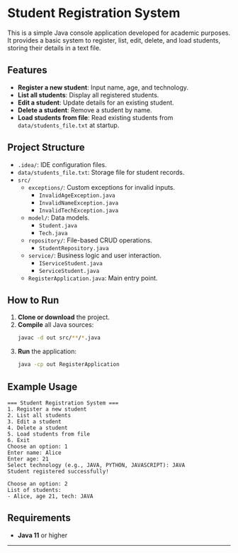 # Student Registration System

This is a simple Java console application developed for academic purposes. It provides a basic system to register, list, edit, delete, and load students, storing their details in a text file.

## Features

- **Register a new student**: Input name, age, and technology.
- **List all students**: Display all registered students.
- **Edit a student**: Update details for an existing student.
- **Delete a student**: Remove a student by name.
- **Load students from file**: Read existing students from `data/students_file.txt` at startup.

## Project Structure

- `.idea/`: IDE configuration files.
- `data/students_file.txt`: Storage file for student records.
- `src/`
  - `exceptions/`: Custom exceptions for invalid inputs.
    - `InvalidAgeException.java`
    - `InvalidNameException.java`
    - `InvalidTechException.java`
  - `model/`: Data models.
    - `Student.java`
    - `Tech.java`
  - `repository/`: File-based CRUD operations.
    - `StudentRepository.java`
  - `service/`: Business logic and user interaction.
    - `IServiceStudent.java`
    - `ServiceStudent.java`
  - `RegisterApplication.java`: Main entry point.

## How to Run

1. **Clone or download** the project.
2. **Compile** all Java sources:
   ```bash
   javac -d out src/**/*.java
   ```
3. **Run** the application:
   ```bash
   java -cp out RegisterApplication
   ```

## Example Usage

```
=== Student Registration System ===
1. Register a new student
2. List all students
3. Edit a student
4. Delete a student
5. Load students from file
6. Exit
Choose an option: 1
Enter name: Alice
Enter age: 21
Select technology (e.g., JAVA, PYTHON, JAVASCRIPT): JAVA
Student registered successfully!

Choose an option: 2
List of students:
- Alice, age 21, tech: JAVA
```

## Requirements

- **Java 11** or higher

---
